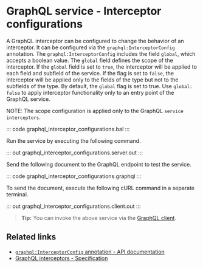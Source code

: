 # GraphQL service - Interceptor configurations

A GraphQL interceptor can be configured to change the behavior of an interceptor. It can be configured via the `graphql:InterceptorConfig` annotation. The `graphql:InterceptorConfig` includes the field `global`, which accepts a boolean value. The `global` field defines the scope of the interceptor. If the `global` field is set to `true`, the interceptor will be applied to each field and subfield of the service. If the flag is set to `false`, the interceptor will be applied only to the fields of the type but not to the subfields of the type. By default, the `global` flag is set to true. Use `global: false` to apply interceptor functionality only to an entry point of the GraphQL service.

NOTE: The scope configuration is applied only to the GraphQL `service interceptors`.

::: code graphql_interceptor_configurations.bal :::

Run the service by executing the following command.

::: out graphql_interceptor_configurations.server.out :::

Send the following document to the GraphQL endpoint to test the service.

::: code graphql_interceptor_configurations.graphql :::

To send the document, execute the following cURL command in a separate terminal.

::: out graphql_interceptor_configurations.client.out :::

>**Tip:** You can invoke the above service via the [GraphQL client](/learn/by-example/graphql-client-query-endpoint/).

## Related links
- [`graphql:InterceptorConfig` annotation - API documentation](https://lib.ballerina.io/ballerina/graphql/latest#InterceptorConfig)
- [GraphQL interceptors - Specification](/spec/graphql/#11-interceptors)
